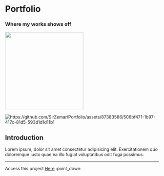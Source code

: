 <h1><name>Portfolio</name></h1>
<h3> Where my works shows off </h3>

<!-- <logo>https://github.com/SirZemar/Portfolio/assets/87383586/391d22f6-0689-4bdd-b96a-8fc7f1afd519</logo> -->
<img src="https://github.com/SirZemar/Portfolio/assets/87383586/391d22f6-0689-4bdd-b96a-8fc7f1afd519" width="256px"/>

![<image>https://github.com/SirZemar/Portfolio/assets/87383586/506bf471-1b97-417c-81d5-593d1d1d11b1</image>](https://github.com/SirZemar/Portfolio/assets/87383586/506bf471-1b97-417c-81d5-593d1d1d11b1)

<h2> Introduction </h2>
<p><description>Lorem ipsum, dolor sit amet consectetur adipisicing elit. Exercitationem quo doloremque iusto quae ea illo fugiat voluptatibus odit fuga possimus.</description></p>

<hr>
Access this project <a href="https://sage-cendol-c74a7f.netlify.app" target="_blank" website="<website>https://sage-cendol-c74a7f.netlify.app</website>" >Here</a> :point_down:
